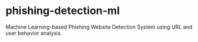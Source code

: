 # phishing-detection-ml
Machine Learning-based Phishing Website Detection System using URL and user behavior analysis.

